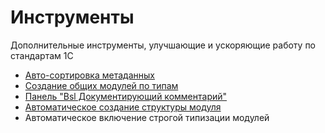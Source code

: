 # Инструменты

Дополнительные инструменты, улучшающие и ускоряющие работу по стандартам 1С

- [Авто-сортировка метаданных](autosort.md)
- [Создание общих модулей по типам](common-module-types.md)
- [Панель "Bsl Документирующий комментарий"](bsl-doc-comment-view.md)
- [Автоматическое создание структуры модуля](module-structure.md)
- Автоматическое включение строгой типизации модулей
